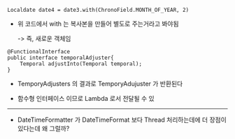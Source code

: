 ```
Localdate date4 = date3.with(ChronoField.MONTH_OF_YEAR, 2)
```

- 위 코드에서 with 는 복사본을 만들어 별도로 주는거라고 봐야됨
    
    -> 즉, 새로운 객체임

```
@FunctionalInterface
public interface temporalAdjuster{
    Temporal adjustInto(Temporal temporal);
}
```
- TemporyAdjusters 의 결과로 TemporyAdujuster 가 반환된다

- 함수형 인터페이스 이므로 Lambda 로서 전달될 수 있

-------

- DateTimeFormatter 가 DateTimeFormat 보다 Thread 처리하는데에 더 장점이 있다는데 왜 그럴까?


